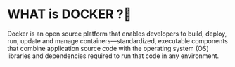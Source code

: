 
# WHAT is DOCKER ?📝  
Docker is an open source platform that enables developers to build, deploy, run, update and
manage containers—standardized, executable components that combine application source 
code with the operating system (OS) libraries and dependencies required to run that code in
any environment.

